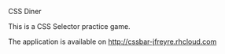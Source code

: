 CSS Diner

This is a CSS Selector practice game.

The application is available on http://cssbar-jfreyre.rhcloud.com